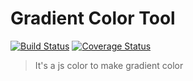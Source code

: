 # Gradient Color Tool
[![Build Status](https://travis-ci.org/mxz96102/https://travis-ci.org/mxz96102/ColorGradientGen.svg?branch=master)](https://travis-ci.org/mxz96102/color_gradient_gen)
[![Coverage Status](https://coveralls.io/repos/github/mxz96102/ColorGradientGen/badge.svg?branch=master)](https://coveralls.io/github/mxz96102/color_gradient_gen?branch=master)
> It's a js color to make gradient color

